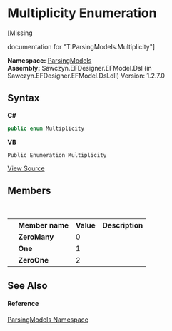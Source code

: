 # Multiplicity Enumeration
 

\[Missing <summary> documentation for "T:ParsingModels.Multiplicity"\]

**Namespace:**&nbsp;<a href="N_ParsingModels">ParsingModels</a><br />**Assembly:**&nbsp;Sawczyn.EFDesigner.EFModel.Dsl (in Sawczyn.EFDesigner.EFModel.Dsl.dll) Version: 1.2.7.0

## Syntax

**C#**<br />
``` C#
public enum Multiplicity
```

**VB**<br />
``` VB
Public Enumeration Multiplicity
```

<a href="https://github.com/msawczyn/EFDesigner/tree/master/src/ParsingModels/Multiplicity.cs" title="View the source code">View Source</a><br />

## Members
&nbsp;<table><tr><th></th><th>Member name</th><th>Value</th><th>Description</th></tr><tr><td /><td target="F:ParsingModels.Multiplicity.ZeroMany">**ZeroMany**</td><td>0</td><td /></tr><tr><td /><td target="F:ParsingModels.Multiplicity.One">**One**</td><td>1</td><td /></tr><tr><td /><td target="F:ParsingModels.Multiplicity.ZeroOne">**ZeroOne**</td><td>2</td><td /></tr></table>

## See Also


#### Reference
<a href="N_ParsingModels">ParsingModels Namespace</a><br />